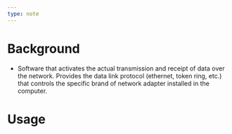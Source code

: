 ```yaml
---
type: note
---
```

# Background
- Software that activates the actual transmission and receipt of data over the network. Provides the data link protocol (ethernet, token ring, etc.) that controls the specific brand of network adapter installed in the computer.

# Usage